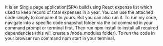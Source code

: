 It is an Single page application(SPA) build using React expense list which used to keep record of total expenses in a year.
You can use the attached code simply to compare it to yours. But you can also run it.
To run my code, navigate into a specific code snapshot folder via the cd command in your command prompt or terminal first.
Then run npm install to install all required dependencies (this will create a /node_modules folder).
To run the code in your browser run command npm start in your terminal.


